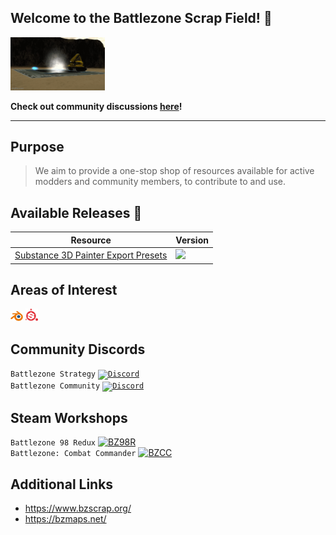 ## Welcome to the Battlezone Scrap Field! 👋

<img width="30%" src="/profile/gif/bz2_scav_deploy.gif">

**Check out community discussions [here](https://github.com/orgs/BattlezoneScrapField/discussions)!**
<hr>

## Purpose
> We aim to provide a one-stop shop of resources available for active modders and community members, to contribute to and use.

## Available Releases 🚀
<!-- RELEASES -->
| Resource | Version |
| --- | --- |
| [Substance 3D Painter Export Presets](https://github.com/BattlezoneScrapField/BZ-Substance3DPainter-Export-Presets) | <a href='https://github.com/BattlezoneScrapField/BZ-Substance3DPainter-Export-Presets/releases'><img src='https://img.shields.io/github/v/release/BattlezoneScrapField/BZ-Substance3DPainter-Export-Presets?color=3e5b80&label=version&style=for-the-badge&&logo=git&labelColor=222f40'> |

## Areas of Interest
<code><img width="4%" src="/profile/img/Blender_large.png"></code>
<code><img width="4%" src="/profile/img/SP_large.png"></code>

## Community Discords
`Battlezone Strategy`
<a href="https://www.discord.gg/JmgXdvwm6Y"><code><img width="4%" src="https://img.icons8.com/?size=512&id=30998&format=png" title="Discord"></code></a>
<br>
`Battlezone Community`
<a href="https://www.discord.gg/battlezone-271066904284758027"><code><img width="4%" src="https://img.icons8.com/?size=512&id=30998&format=png" title="Discord"></code></a>

## Steam Workshops
`Battlezone 98 Redux`
<a href="https://steamcommunity.com/app/301650/workshop/"><img width="2%" src="https://img.icons8.com/?size=240&id=zNqjI8XKkCv0&format=png" title="BZ98R"></a>
<br>
`Battlezone: Combat Commander`
<a href="https://steamcommunity.com/app/301650/workshop/"><img width="2%" src="https://img.icons8.com/?size=240&id=zNqjI8XKkCv0&format=png" title="BZCC"></a>

## Additional Links
- https://www.bzscrap.org/
- https://bzmaps.net/

<br>
